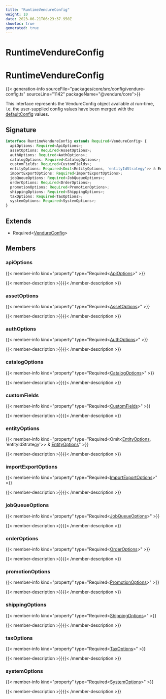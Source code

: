 ```yaml
---
title: "RuntimeVendureConfig"
weight: 10
date: 2023-06-21T06:23:37.950Z
showtoc: true
generated: true
---
```

<!-- This file was generated from the Vendure source. Do not modify. Instead, re-run the "docs:build" script -->

# RuntimeVendureConfig
<div class="symbol">


# RuntimeVendureConfig

{{< generation-info sourceFile="packages/core/src/config/vendure-config.ts" sourceLine="1142" packageName="@vendure/core">}}

This interface represents the VendureConfig object available at run-time, i.e. the user-supplied
config values have been merged with the <a href='/typescript-api/configuration/default-config#defaultconfig'>defaultConfig</a> values.

## Signature

```TypeScript
interface RuntimeVendureConfig extends Required<VendureConfig> {
  apiOptions: Required<ApiOptions>;
  assetOptions: Required<AssetOptions>;
  authOptions: Required<AuthOptions>;
  catalogOptions: Required<CatalogOptions>;
  customFields: Required<CustomFields>;
  entityOptions: Required<Omit<EntityOptions, 'entityIdStrategy'>> & EntityOptions;
  importExportOptions: Required<ImportExportOptions>;
  jobQueueOptions: Required<JobQueueOptions>;
  orderOptions: Required<OrderOptions>;
  promotionOptions: Required<PromotionOptions>;
  shippingOptions: Required<ShippingOptions>;
  taxOptions: Required<TaxOptions>;
  systemOptions: Required<SystemOptions>;
}
```
## Extends

 * Required&#60;<a href='/typescript-api/configuration/vendure-config#vendureconfig'>VendureConfig</a>&#62;


## Members

### apiOptions

{{< member-info kind="property" type="Required&#60;<a href='/typescript-api/configuration/api-options#apioptions'>ApiOptions</a>&#62;"  >}}

{{< member-description >}}{{< /member-description >}}

### assetOptions

{{< member-info kind="property" type="Required&#60;<a href='/typescript-api/assets/asset-options#assetoptions'>AssetOptions</a>&#62;"  >}}

{{< member-description >}}{{< /member-description >}}

### authOptions

{{< member-info kind="property" type="Required&#60;<a href='/typescript-api/auth/auth-options#authoptions'>AuthOptions</a>&#62;"  >}}

{{< member-description >}}{{< /member-description >}}

### catalogOptions

{{< member-info kind="property" type="Required&#60;<a href='/typescript-api/products-stock/catalog-options#catalogoptions'>CatalogOptions</a>&#62;"  >}}

{{< member-description >}}{{< /member-description >}}

### customFields

{{< member-info kind="property" type="Required&#60;<a href='/typescript-api/custom-fields/#customfields'>CustomFields</a>&#62;"  >}}

{{< member-description >}}{{< /member-description >}}

### entityOptions

{{< member-info kind="property" type="Required&#60;Omit&#60;<a href='/typescript-api/configuration/entity-options#entityoptions'>EntityOptions</a>, 'entityIdStrategy'&#62;&#62; &#38; <a href='/typescript-api/configuration/entity-options#entityoptions'>EntityOptions</a>"  >}}

{{< member-description >}}{{< /member-description >}}

### importExportOptions

{{< member-info kind="property" type="Required&#60;<a href='/typescript-api/import-export/import-export-options#importexportoptions'>ImportExportOptions</a>&#62;"  >}}

{{< member-description >}}{{< /member-description >}}

### jobQueueOptions

{{< member-info kind="property" type="Required&#60;<a href='/typescript-api/job-queue/job-queue-options#jobqueueoptions'>JobQueueOptions</a>&#62;"  >}}

{{< member-description >}}{{< /member-description >}}

### orderOptions

{{< member-info kind="property" type="Required&#60;<a href='/typescript-api/orders/order-options#orderoptions'>OrderOptions</a>&#62;"  >}}

{{< member-description >}}{{< /member-description >}}

### promotionOptions

{{< member-info kind="property" type="Required&#60;<a href='/typescript-api/promotions/promotion-options#promotionoptions'>PromotionOptions</a>&#62;"  >}}

{{< member-description >}}{{< /member-description >}}

### shippingOptions

{{< member-info kind="property" type="Required&#60;<a href='/typescript-api/shipping/shipping-options#shippingoptions'>ShippingOptions</a>&#62;"  >}}

{{< member-description >}}{{< /member-description >}}

### taxOptions

{{< member-info kind="property" type="Required&#60;<a href='/typescript-api/tax/tax-options#taxoptions'>TaxOptions</a>&#62;"  >}}

{{< member-description >}}{{< /member-description >}}

### systemOptions

{{< member-info kind="property" type="Required&#60;<a href='/typescript-api/configuration/system-options#systemoptions'>SystemOptions</a>&#62;"  >}}

{{< member-description >}}{{< /member-description >}}


</div>
